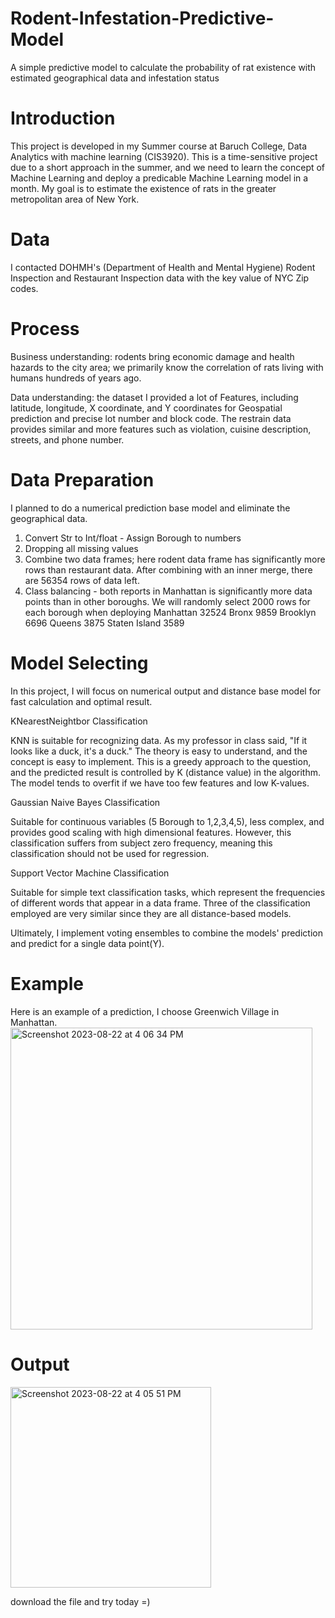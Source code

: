 # Rodent-Infestation-Predictive-Model
A simple predictive model to calculate the probability of rat existence with estimated geographical data and infestation status

# Introduction
This project is developed in my Summer course at Baruch College, Data Analytics with machine learning (CIS3920). This is a time-sensitive project due to a short approach in the summer, and we need to learn the concept of Machine Learning and deploy a predicable Machine Learning model in a month. My goal is to estimate the existence of rats in the greater metropolitan area of New York. 

# Data
I contacted DOHMH's (Department of Health and Mental Hygiene) Rodent Inspection and Restaurant Inspection data with the key value of NYC Zip codes. 

# Process
Business understanding: rodents bring economic damage and health hazards to the city area; we primarily know the correlation of rats living with humans hundreds of years ago. 

Data understanding: the dataset I provided a lot of Features, including latitude, longitude, X coordinate, and Y coordinates for Geospatial prediction and precise lot number and block code. The restrain data provides similar and more features such as violation, cuisine description, streets, and phone number. 

# Data Preparation 
I planned to do a numerical prediction base model and eliminate the geographical data.

1. Convert Str to Int/float - Assign Borough to numbers
2. Dropping all missing values
3. Combine two data frames; here rodent data frame has significantly more rows than restaurant data. After combining with an inner merge, there are 56354 rows of data left.
4. Class balancing - both reports in Manhattan is significantly more data points than in other boroughs. We will randomly select 2000 rows for each borough when deploying
      Manhattan        32524
      Bronx             9859
      Brooklyn          6696
      Queens            3875
      Staten Island     3589
   
# Model Selecting 
In this project, I will focus on numerical output and distance base model for fast calculation and optimal result.

KNearestNeightbor Classification

KNN is suitable for recognizing data. As my professor in class said, "If it looks like a duck, it's a duck." The theory is easy to understand, and the concept is easy to implement. This is a greedy approach to the question, and the predicted result is controlled by K (distance value) in the algorithm. The model tends to overfit if we have too few features and low K-values.

Gaussian Naive Bayes Classification

Suitable for continuous variables (5 Borough to 1,2,3,4,5), less complex, and provides good scaling with high dimensional features. However, this classification suffers from subject zero frequency, meaning this classification should not be used for regression. 

Support Vector Machine Classification

Suitable for simple text classification tasks, which represent the frequencies of different words that appear in a data frame. 
Three of the classification employed are very similar since they are all distance-based models. 

Ultimately, I implement voting ensembles to combine the models' prediction and predict for a single data point(Y).

# Example
Here is an example of a prediction, I choose Greenwich Village in Manhattan.
<img width="483" alt="Screenshot 2023-08-22 at 4 06 34 PM" src="https://github.com/danielsan1123/Rodent-Infestation-Predictive-Model/assets/16438259/38b10850-902e-49b8-9f0e-6e0edf2c8656">
# Output
<img width="321" alt="Screenshot 2023-08-22 at 4 05 51 PM" src="https://github.com/danielsan1123/Rodent-Infestation-Predictive-Model/assets/16438259/413fec6f-20bc-466f-af84-2c361b9e0827">

download the file and try today =)

